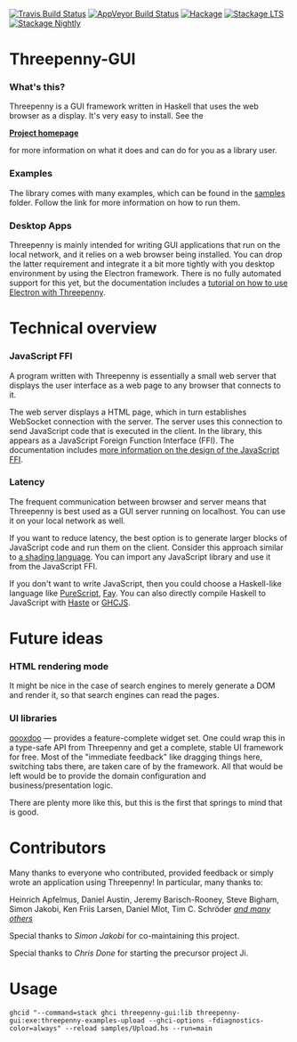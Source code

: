 [![Travis Build Status](https://travis-ci.org/HeinrichApfelmus/threepenny-gui.svg)](https://travis-ci.org/HeinrichApfelmus/threepenny-gui)
[![AppVeyor Build Status](https://ci.appveyor.com/api/projects/status/github/HeinrichApfelmus/threepenny-gui?svg=true)](https://ci.appveyor.com/project/HeinrichApfelmus/threepenny-gui)
[![Hackage](https://img.shields.io/hackage/v/threepenny-gui.svg)](https://hackage.haskell.org/package/threepenny-gui)
[![Stackage LTS](http://stackage.org/package/threepenny-gui/badge/lts)](http://stackage.org/lts/package/threepenny-gui)
[![Stackage Nightly](http://stackage.org/package/threepenny-gui/badge/nightly)](http://stackage.org/nightly/package/threepenny-gui)

# Threepenny-GUI

### What's this?

Threepenny is a GUI framework written in Haskell that uses the web browser as a display. It's very easy to install. See the

  [**Project homepage**](http://wiki.haskell.org/Threepenny-gui)

for more information on what it does and can do for you as a library user.

### Examples

The library comes with many examples, which can be found in the [samples](samples#readme) folder. Follow the link for more information on how to run them.

### Desktop Apps

Threepenny is mainly intended for writing GUI applications that run on the local network, and it relies on a web browser being installed. You can drop the latter requirement and integrate it a bit more tightly with you desktop environment by using the Electron framework. There is no fully automated support for this yet, but the documentation includes a [tutorial on how to use Electron with Threepenny](doc/electron.md).

# Technical overview

### JavaScript FFI

A program written with Threepenny is essentially a small web server that displays the user interface as a web page to any browser that connects to it.

The web server displays a HTML page, which in turn establishes WebSocket connection with the server. The server uses this connection to send JavaScript code that is executed in the client. In the library, this appears as a JavaScript Foreign Function Interface (FFI). The documentation includes [more information on the design of the JavaScript FFI](doc/javascript-ffi.md).

### Latency

The frequent communication between browser and server
means that Threepenny is best used as a GUI server running on localhost. You can use it on your local network as well.

If you want to reduce latency, the best option is to generate larger blocks of JavaScript
code and run them on the client. Consider this approach similar to [a
shading language](http://en.wikipedia.org/wiki/Shading_language).
You can import any JavaScript library and use it from the JavaScript FFI.

If you don't want to write JavaScript, then you could choose a Haskell-like language like [PureScript](http://www.purescript.org), [Fay](https://github.com/faylang/fay/wiki). You can also directly compile Haskell to JavaScript with [Haste](https://github.com/valderman/haste-compiler) or [GHCJS](https://github.com/ghcjs/ghcjs).

# Future ideas

### HTML rendering mode

It might be nice in the case of search engines to merely generate a DOM and render it, so that search engines can read the pages.

### UI libraries

[qooxdoo](http://qooxdoo.org/demo) — provides a feature-complete widget set. One could wrap this in a type-safe API from Threepenny and get a complete, stable UI framework for free. Most of the "immediate feedback" like dragging things here, switching tabs there, are taken care of by the framework. All that would be left would be to provide the domain configuration and business/presentation logic.

There are plenty more like this, but this is the first that springs to
mind that is good.

# Contributors

Many thanks to everyone who contributed, provided feedback or simply wrote an application using Threepenny! In particular, many thanks to:

Heinrich Apfelmus, Daniel Austin, Jeremy Barisch-Rooney, Steve Bigham, Simon Jakobi, Ken Friis Larsen, Daniel Mlot, Tim C. Schröder [*and many others*](CONTRIBUTORS)

Special thanks to *Simon Jakobi* for co-maintaining this project.

Special thanks to *Chris Done* for starting the precursor project Ji.

# Usage

```
ghcid "--command=stack ghci threepenny-gui:lib threepenny-gui:exe:threepenny-examples-upload --ghci-options -fdiagnostics-color=always" --reload samples/Upload.hs --run=main
```
